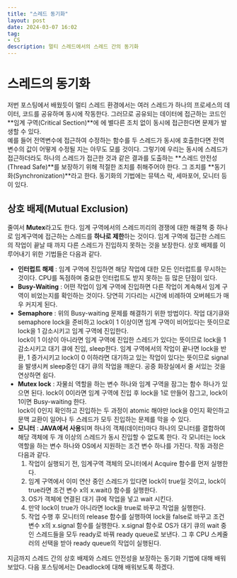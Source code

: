 ```yaml
---
title: "스레드 동기화"
layout: post
date: 2024-03-07 16:02
tag:
- CS
description: 멀티 스레드에서의 스레드 간의 동기화
---
```


# 스레드의 동기화
저번 포스팅에서 배웠듯이 멀티 스레드 환경에서는 여러 스레드가 하나의 프로세스의 데이터, 코드를 공유하며 동시에 작동한다. 그러므로 공유되는 데이터에 접근하는 코드인 **임계 구역(Critical Section)**에  에 별다른 조치 없이 동시에 접근한다면 문제가 발생할 수 있다.  
예를 들어 전역변수에 접근하여 수정하는 함수를 두 스레드가 동시에 호출한다면 전역 변수의 값이 어떻게 수정될 지는 아무도 모를 것이다. 그렇기에 우리는 동시에 스레드가 접근하더라도 하나의 스레드가 접근한 것과 같은 결과를 도출하는 **스레드 안전성(Thread Safe)**를 보장하기 위해 적절한 조치를 취해주어야 한다. 그 조치를 **동기화(Synchronization)**라고 한다. 동기화의 기법에는 뮤텍스 락, 세마포어, 모니터 등이 있다.  

## 상호 배제(Mutual Exclusion)
줄여서 **Mutex**라고도 한다. 임계 구역에서의 스레드끼리의 경쟁에 대한 해결책 중 하나로 임계구역에 접근하는 스레드를 **하나로 제한**하는 것이다. 임계 구역에 접근한 스레드의 작업이 끝날 때 까지 다른 스레드가 진입하지 못하는 것을 보장한다. 상호 배제를 이루어내기 위한 기법들은 다음과 같다.  

-  **인터럽트 해제** : 임계 구역에 진입하면 해당 작업에 대한 모든 인터럽트를 무시하는 것이다. CPU를 독점하며 중요한 인터럽트도 받지 못하는 등 많은 단점이 있다.  
- **Busy-Waiting** : 어떤 작업이 임계 구역에 진입하면 다른 작업이 계속해서 임계 구역이 비었는지를 확인하는 것이다. 당연히 기다리는 시간에 비례하여 오버헤드가 매우 커지게 된다.  
- **Semaphore** : 위의 Busy-waiting 문제를 해결하기 위한 방법이다. 작업 대기큐와 semaphore lock을 준비하고 lock이 1 이상이면 임계 구역이 비어있다는 뜻이므로 lock을 1 감소시키고 임계 구역에 진입한다.  
lock이 1 이상이 아니라면 임계 구역에 진입한 스레드가 있다는 뜻이므로 lock을 1 감소시키고 대기 큐에 진입, sleep한다. 임계 구역에서의 작업이 끝나면 lock을 반환, 1 증가시키고 lock이 0 이하라면 대기하고 있는 작업이 있다는 뜻이므로 signal을 발생시켜 sleep중인 대기 큐의 작업을 깨운다. 공중 화장실에서 줄 서있는 것을 연상하면 쉽다.  
- **Mutex lock** : 자물쇠 역할을 하는 변수 하나와 임계 구역을 잠그는 함수 하나가 있으면 된다. lock이 0이라면 임계 구역에 진입 후 lock을 1로 만들어 잠그고, lock이 1이면 Busy-waiting 한다.  
lock이 0인지 확인하고 진입하는 두 과정이 atomic 해야만 lock을 0인지 확인하고 문맥 교환이 일어나 두 스레드가 모두 진입하는 문제를 막을 수 있다.
- **모니터** : **JAVA에서 사용**되며 하나의 객체(데이터)마다 하나의 모니터를 결합하여 해당 객체에 두 개 이상의 스레드가 동시 진입할 수 없도록 한다. 각 모니터는 lock 역할을 하는 변수 하나와 OS에서 지원하는 조건 변수 하나를 가진다. 작동 과정은 다음과 같다.  
    1) 작업이 실행되기 전, 임계구역 객체의 모니터에서 Acquire 함수를 먼저 실행한다.  
    2) 임계 구역에서 이미 연산 중인 스레드가 있다면 lock이 true일 것이고, lock이 true라면 조건 변수 x의 x.wait() 함수를 실행한다.  
    3) OS가 객체에 연결된 대기 큐에 작업을 넣고 wait 시킨다.  
    4) 만약 lock이 true가 아니라면 lock을 true로 바꾸고 작업을 실행한다.  
    5) 작업 수행 후 모니터의 release 함수를 실행하여 lock을 false로 바꾸고 조건 변수 x의 x.signal 함수를 실행한다. x.signal 함수로 OS가 대기 큐의 wait 중인 스레드들을 모두 ready로 바꿔 ready queue로 보낸다. 그 후 CPU 스케줄러의 선택을 받아 ready queue의 작업이 실행된다.

지금까지 스레드 간의 상호 배제와 스레드 안전성을 보장하는 동기화 기법에 대해 배워보았다. 다음 포스팅에서는 Deadlock에 대해 배워보도록 하겠다.